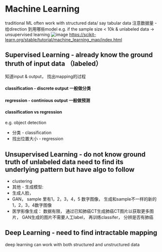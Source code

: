 # Machine Learning 
traditional ML often work with structured data/ say tabular data 
注意数据量 - 给direction 到用哪些model e.g. if the sample size < 10k & unlabeled data -> unsupervised learning
![image](https://user-images.githubusercontent.com/90355504/138587642-451a06e2-99ec-4bba-8e5d-eb1002c331f1.png)
https://scikit-learn.org/stable/tutorial/machine_learning_map/index.html

## Supervised Learning - already know the ground thruth of input data （labeled）
知道input & output， 找出mapping的过程

#### classification - discrete output  一般做分类 
#### regression - continious output 一般做预测
#### classification vs regression 
e.g. object detection 
- 分类 -  classification
- 找出位置大小 - regression 

## Unsupervised Learning - do not know ground truth of unlabeled data need to find its underlying pattern but have algo to follow 
- clustering
- 其他 - 生成模型:
- 生成人脸，
-  GAN， sample 里有1，2，3，4，5 数字图像， 生成和sample不一样的新的1，2，3，4数字图像
-  医学影像生成： 数据有限， 通过已知肺癌CT生成肺癌CT图片以获取更多图片， GAN生成的图片不需要人工label， 再训练classifer， 分辨是否有肺癌

## Deep Learning - need to find intractable mapping
deep learning can work with both structured and unstructured data 
